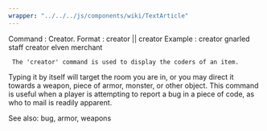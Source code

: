 ```yaml
---
wrapper: "../../../js/components/wiki/TextArticle"
---
```

Command : Creator.
Format  : creator || creator <item>
Example : creator gnarled staff
          creator elven merchant

     The 'creator' command is used to display the coders of an item.
Typing it by itself will target the room you are in, or you may direct
it towards a weapon, piece of armor, monster, or other object.  This command
is useful when a player is attempting to report a bug in a piece of code,
as who to mail is readily apparent.

See also: bug, armor, weapons
